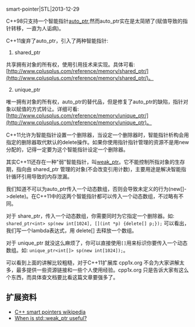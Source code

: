 smart-pointer|STL|2013-12-29

C++98只支持一个智能指针[auto_ptr](http://www.cplusplus.com/reference/memory/auto_ptr/?kw=auto_ptr),然而auto_ptr实在是太简陋了(赋值导致的指针转移，一直为人诟病)。

C++11废弃了auto\_ptr，引入了两种智能指针:

1. shared\_ptr

共享拥有对象的所有权，使用引用技术来实现。具体可看: [http://www.cplusplus.com/reference/memory/shared_ptr/](http://www.cplusplus.com/reference/memory/shared_ptr/)。

2. unique_ptr

唯一拥有对象的所有权，auto\_ptr的替代品，但是修复了auto\_ptr的缺陷，指针对象以赋值的方式转让。详细可看: [http://www.cplusplus.com/reference/memory/unique_ptr/](http://www.cplusplus.com/reference/memory/unique_ptr)。

C++11允许为智能指针设置一个删除器，当设定一个删除器时，智能指针析构会用指定的删除器取代默认的delete操作。如果你使用指针指针管理的资源不是用new分配的，记得一定要为这个智能指针设定一个删除器。

其实C++11还存在一种"弱"智能指针，叫[weak\_ptr](http://www.cplusplus.com/reference/memory/weak_ptr)。它不能控制所指对象的生存期，指向由 shared\_ptr 管理的对象(不会改变引用计数)，主要用途是解决智能指针循环引用导致的内存泄漏。

我们知道不可以为auto_ptr传入一个动态数组，否则会导致未定义的行为(new[]->delete)。在C++11中的这两个智能指针都可以传入一个动态数组，不过略有不同。

对于 share\_ptr，传入一个动态数组，你需要同时为它指定一个删除器。如: `shared_ptr<int> sp(new int[1024], [](int *p) {delete[] p;});` 可以看出，我们写一个lambda表达式，用 delete[] 去释放一个数组。

对于 unique\_ptr 就没这么麻烦了，你可以直接使用`[]`用来标识你要传入一个动态数组。如: `unique_ptr<int[]> sp(new int[1024]);`。

可以看到上面的讲解比较粗糙，对于C++11扩展库 cpp1x.org 不会为大家讲解太多，最多提供一些资源链接和一些个人使用经验。cpp1x.org 只是告诉大家有这么个东西，而具体查文档要比看这篇文章要强多了。

## 扩展资料 ##

+ [C++ smart pointers wikipedia](http://en.wikipedia.org/wiki/Smart_pointer#C.2B.2B_smart_pointers)
+ [When is std::weak_ptr useful?](http://stackoverflow.com/questions/12030650/when-is-stdweak-ptr-useful)
